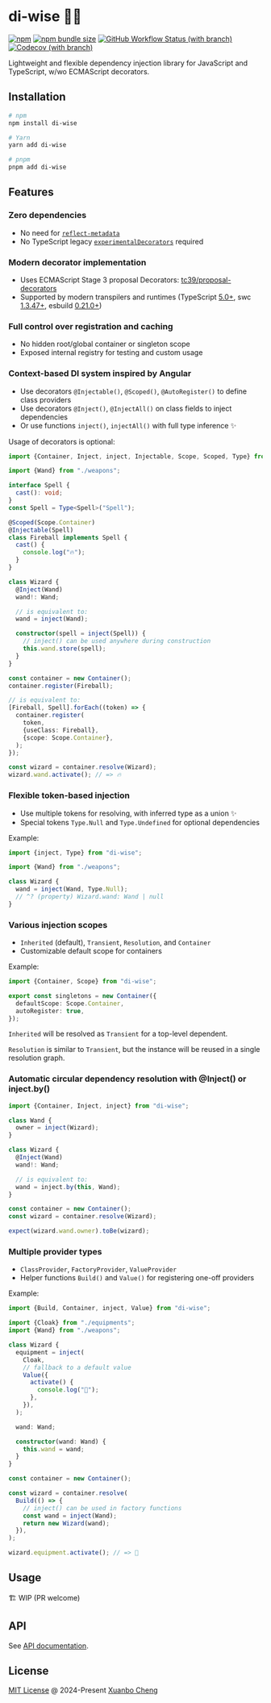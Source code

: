 # di-wise 🧙‍♀️

[![npm](https://img.shields.io/npm/v/di-wise.svg)](https://www.npmjs.com/package/di-wise)
[![npm bundle size](https://img.shields.io/bundlephobia/minzip/di-wise@latest.svg?label=bundle%20size)](https://bundlephobia.com/package/di-wise)
[![GitHub Workflow Status (with branch)](https://img.shields.io/github/actions/workflow/status/exuanbo/di-wise/test.yml.svg?branch=main)](https://github.com/exuanbo/di-wise/actions)
[![Codecov (with branch)](https://img.shields.io/codecov/c/gh/exuanbo/di-wise/main.svg?token=65EfrU4Qnl)](https://app.codecov.io/gh/exuanbo/di-wise/tree/main/src)

Lightweight and flexible dependency injection library for JavaScript and TypeScript, w/wo ECMAScript decorators.

## Installation

```sh
# npm
npm install di-wise

# Yarn
yarn add di-wise

# pnpm
pnpm add di-wise
```

## Features

### Zero dependencies

- No need for [`reflect-metadata`](https://www.npmjs.com/package/reflect-metadata)
- No TypeScript legacy [`experimentalDecorators`](https://www.typescriptlang.org/tsconfig/#experimentalDecorators) required

### Modern decorator implementation

- Uses ECMAScript Stage 3 proposal Decorators: [tc39/proposal-decorators](https://github.com/tc39/proposal-decorators)
- Supported by modern transpilers and runtimes (TypeScript [5.0+](https://www.typescriptlang.org/docs/handbook/release-notes/typescript-5-0.html#decorators), swc [1.3.47+](https://swc.rs/docs/configuration/compilation#jsctransformdecoratorversion), esbuild [0.21.0+](https://github.com/evanw/esbuild/releases/tag/v0.21.0))

### Full control over registration and caching

- No hidden root/global container or singleton scope
- Exposed internal registry for testing and custom usage

### Context-based DI system inspired by Angular

- Use decorators `@Injectable()`, `@Scoped()`, `@AutoRegister()` to define class providers
- Use decorators `@Inject()`, `@InjectAll()` on class fields to inject dependencies
- Or use functions `inject()`, `injectAll()` with full type inference ✨

Usage of decorators is optional:

<!-- prettier-ignore -->
```ts
import {Container, Inject, inject, Injectable, Scope, Scoped, Type} from "di-wise";

import {Wand} from "./weapons";

interface Spell {
  cast(): void;
}
const Spell = Type<Spell>("Spell");

@Scoped(Scope.Container)
@Injectable(Spell)
class Fireball implements Spell {
  cast() {
    console.log("🔥");
  }
}

class Wizard {
  @Inject(Wand)
  wand!: Wand;

  // is equivalent to:
  wand = inject(Wand);

  constructor(spell = inject(Spell)) {
    // inject() can be used anywhere during construction
    this.wand.store(spell);
  }
}

const container = new Container();
container.register(Fireball);

// is equivalent to:
[Fireball, Spell].forEach((token) => {
  container.register(
    token,
    {useClass: Fireball},
    {scope: Scope.Container},
  );
});

const wizard = container.resolve(Wizard);
wizard.wand.activate(); // => 🔥
```

### Flexible token-based injection

- Use multiple tokens for resolving, with inferred type as a union ✨
- Special tokens `Type.Null` and `Type.Undefined` for optional dependencies

Example:

```ts
import {inject, Type} from "di-wise";

import {Wand} from "./weapons";

class Wizard {
  wand = inject(Wand, Type.Null);
  // ^? (property) Wizard.wand: Wand | null
}
```

### Various injection scopes

- `Inherited` (default), `Transient`, `Resolution`, and `Container`
- Customizable default scope for containers

Example:

```ts
import {Container, Scope} from "di-wise";

export const singletons = new Container({
  defaultScope: Scope.Container,
  autoRegister: true,
});
```

`Inherited` will be resolved as `Transient` for a top-level dependent.

`Resolution` is similar to `Transient`, but the instance will be reused in a single resolution graph.

### Automatic circular dependency resolution with @Inject() or inject.by()

```ts
import {Container, Inject, inject} from "di-wise";

class Wand {
  owner = inject(Wizard);
}

class Wizard {
  @Inject(Wand)
  wand!: Wand;

  // is equivalent to:
  wand = inject.by(this, Wand);
}

const container = new Container();
const wizard = container.resolve(Wizard);

expect(wizard.wand.owner).toBe(wizard);
```

### Multiple provider types

- `ClassProvider`, `FactoryProvider`, `ValueProvider`
- Helper functions `Build()` and `Value()` for registering one-off providers

Example:

```ts
import {Build, Container, inject, Value} from "di-wise";

import {Cloak} from "./equipments";
import {Wand} from "./weapons";

class Wizard {
  equipment = inject(
    Cloak,
    // fallback to a default value
    Value({
      activate() {
        console.log("👻");
      },
    }),
  );

  wand: Wand;

  constructor(wand: Wand) {
    this.wand = wand;
  }
}

const container = new Container();

const wizard = container.resolve(
  Build(() => {
    // inject() can be used in factory functions
    const wand = inject(Wand);
    return new Wizard(wand);
  }),
);

wizard.equipment.activate(); // => 👻
```

## Usage

🏗️ WIP (PR welcome)

## API

See [API documentation](https://exuanbo.github.io/di-wise/modules.html).

## License

[MIT License](https://github.com/exuanbo/di-wise/blob/main/LICENSE) @ 2024-Present [Xuanbo Cheng](https://github.com/exuanbo)
